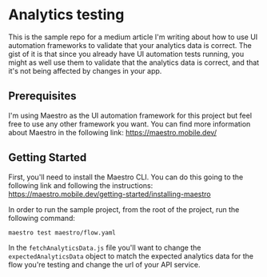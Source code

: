 # Analytics testing
This is the sample repo for a medium article I'm writing about how to use UI automation frameworks to validate that your analytics data is correct.
The gist of it is that since you already have UI automation tests running, you might as well use them to validate that the analytics data is correct, and that it's not being affected by changes in your app.

## Prerequisites
I'm using Maestro as the UI automation framework for this project but feel free to use any other framework you want. You can find more information about Maestro in the following link: https://maestro.mobile.dev/

## Getting Started
First, you'll need to install the Maestro CLI. You can do this going to the following link and following the instructions: https://maestro.mobile.dev/getting-started/installing-maestro

In order to run the sample project, from the root of the project, run the following command:
```
maestro test maestro/flow.yaml
```

In the `fetchAnalyticsData.js` file you'll want to change the `expectedAnalyticsData` object to match the expected analytics data for the flow you're testing and change the url of your API service.
